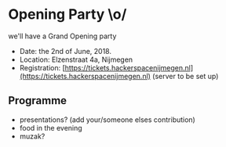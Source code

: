 # Opening Party \o/

we'll have a Grand Opening party

* Date: the 2nd of June, 2018.
* Location: Elzenstraat 4a, Nijmegen
* Registration: [https://tickets.hackerspacenijmegen.nl](https://tickets.hackerspacenijmegen.nl) (server to be set up)

## Programme

* presentations? (add your/someone elses contribution)
* food in the evening
* muzak?
